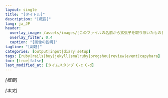 ```yaml
---
layout: single
title: "[タイトル]"
description: "[概要]"
lang: ja_JP
header:
  overlay_image: /assets/images/[このファイルの名前から拡張子を取り除いたもの]/[画像のファイル名]
  overlay_filter: 0.4
  caption: "[画像の説明]"
tagline: "[副題]"
categories: [output|input|diary|setup]
tags: [ruby|rails|buy|jekyll|smalruby|progshou|review|event|capybara]
toc: [true|false]
last_modified_at: [タイムスタンプ C-c C-d]
---
```


*[概要]*



*[本文]*
